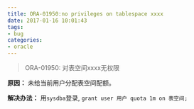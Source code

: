 ```yaml
---
title: ORA-01950:no privileges on tablespace xxxx
date: 2017-01-16 10:01:43
tags:
- bug
categories:
- oracle
---
```


> ORA-01950: 对表空间xxxx无权限

**原因：**
未给当前用户分配表空间配额。

**解决办法：**
用`sysdba`登录, `grant user 用户 quota 1m on 表空间;`